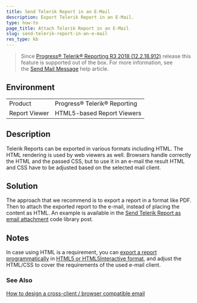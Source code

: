 ```yaml
---
title: Send Telerik Report in an E-Mail
description: Export Telerik Report in an E-Mail.
type: how-to
page_title: Attach Telerik Report in an E-Mail
slug: send-telerik-report-in-an-e-mail
res_type: kb
---
```


> Since [Progress® Telerik® Reporting R3 2018 (12.2.18.912)](../release-history/progress-telerik-reporting-r3-2018-12-2-18-912) release this feature is supported out of the box. For more information, see the [Send Mail Message](../html5-report-viewer-send-mail) help article.

## Environment
<table>
	<tr>
		<td>Product</td>
		<td>Progress® Telerik® Reporting</td>
	</tr>
	<tr>
		<td>Report Viewer</td>
		<td>HTML5-based Report Viewers</td>
	</tr>
</table>
  
## Description  

Telerik Reports can be exported in various formats including HTML. The HTML rendering is used by web viewers as well. Browsers handle correctly the HTML and the passed CSS, but to use it in an e-mail the result HTML and CSS have to be adjusted based on the selected mail client.  
  
## Solution  

The approach that we recommend is to export a report in a format like PDF. Then to attach the exported report to the e-mail, instead of placing the content as HTML. An example is available in the [Send Telerik Report as email attachment](https://www.telerik.com/support/code-library/send-telerik-report-as-email-attachment) code library post.  
   
## Notes

In case using HTML is a requirement, you can [export a report programmatically](../programmatic-exporting-report) in [HTML5 or HTML5Interactive format](../configuring-rendering-extensions), and adjust the HTML/CSS to cover the requirements of the used e-mail client.

### See Also

[How to design a cross-client / browser compatible email](http://stackoverflow.com/questions/1531630/how-to-design-a-cross-client-browser-compatible-email)  
 

